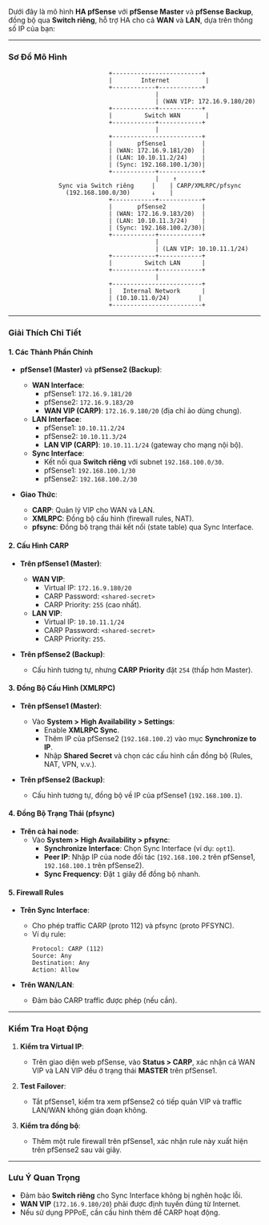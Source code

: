 Dưới đây là mô hình **HA pfSense** với **pfSense Master** và **pfSense Backup**, đồng bộ qua **Switch riêng**, hỗ trợ HA cho cả **WAN** và **LAN**, dựa trên thông số IP của bạn:

---

### **Sơ Đồ Mô Hình**  
```
                            +-------------------------+
                            |        Internet          |
                            +------------+------------+
                                         |
                                         | (WAN VIP: 172.16.9.180/20)
                            +------------+------------+
                            |         Switch WAN       |
                            +------------+------------+
                                         |
                            +-------------------------+
                            |       pfSense1          |
                            | (WAN: 172.16.9.181/20)  |
                            | (LAN: 10.10.11.2/24)    |
                            | (Sync: 192.168.100.1/30)|
                            +------------+------------+
                                         |    ↑
              Sync via Switch riêng     |    | CARP/XMLRPC/pfsync
                (192.168.100.0/30)      ↓    |
                            +------------+------------+
                            |       pfSense2          |
                            | (WAN: 172.16.9.183/20)  |
                            | (LAN: 10.10.11.3/24)    |
                            | (Sync: 192.168.100.2/30)|
                            +------------+------------+
                                         |
                                         | (LAN VIP: 10.10.11.1/24)
                            +------------+------------+
                            |         Switch LAN      |
                            +------------+------------+
                                         |
                            +-------------------------+
                            |   Internal Network      |
                            | (10.10.11.0/24)        |
                            +-------------------------+
```

---

### **Giải Thích Chi Tiết**  

#### **1. Các Thành Phần Chính**  
- **pfSense1 (Master)** và **pfSense2 (Backup)**:  
  - **WAN Interface**:  
    - pfSense1: `172.16.9.181/20`  
    - pfSense2: `172.16.9.183/20`  
    - **WAN VIP (CARP)**: `172.16.9.180/20` (địa chỉ ảo dùng chung).  
  - **LAN Interface**:  
    - pfSense1: `10.10.11.2/24`  
    - pfSense2: `10.10.11.3/24`  
    - **LAN VIP (CARP)**: `10.10.11.1/24` (gateway cho mạng nội bộ).  
  - **Sync Interface**:  
    - Kết nối qua **Switch riêng** với subnet `192.168.100.0/30`.  
    - pfSense1: `192.168.100.1/30`  
    - pfSense2: `192.168.100.2/30`  

- **Giao Thức**:  
  - **CARP**: Quản lý VIP cho WAN và LAN.  
  - **XMLRPC**: Đồng bộ cấu hình (firewall rules, NAT).  
  - **pfsync**: Đồng bộ trạng thái kết nối (state table) qua Sync Interface.  

#### **2. Cấu Hình CARP**  
- **Trên pfSense1 (Master)**:  
  - **WAN VIP**:  
    - Virtual IP: `172.16.9.180/20`  
    - CARP Password: `<shared-secret>`  
    - CARP Priority: `255` (cao nhất).  
  - **LAN VIP**:  
    - Virtual IP: `10.10.11.1/24`  
    - CARP Password: `<shared-secret>`  
    - CARP Priority: `255`.  

- **Trên pfSense2 (Backup)**:  
  - Cấu hình tương tự, nhưng **CARP Priority** đặt `254` (thấp hơn Master).  

#### **3. Đồng Bộ Cấu Hình (XMLRPC)**  
- **Trên pfSense1 (Master)**:  
  - Vào **System > High Availability > Settings**:  
    - Enable **XMLRPC Sync**.  
    - Thêm IP của pfSense2 (`192.168.100.2`) vào mục **Synchronize to IP**.  
    - Nhập **Shared Secret** và chọn các cấu hình cần đồng bộ (Rules, NAT, VPN, v.v.).  

- **Trên pfSense2 (Backup)**:  
  - Cấu hình tương tự, đồng bộ về IP của pfSense1 (`192.168.100.1`).  

#### **4. Đồng Bộ Trạng Thái (pfsync)**  
- **Trên cả hai node**:  
  - Vào **System > High Availability > pfsync**:  
    - **Synchronize Interface**: Chọn Sync Interface (ví dụ: `opt1`).  
    - **Peer IP**: Nhập IP của node đối tác (`192.168.100.2` trên pfSense1, `192.168.100.1` trên pfSense2).  
    - **Sync Frequency**: Đặt `1` giây để đồng bộ nhanh.  

#### **5. Firewall Rules**  
- **Trên Sync Interface**:  
  - Cho phép traffic CARP (proto 112) và pfsync (proto PFSYNC).  
  - Ví dụ rule:  
    ```
    Protocol: CARP (112)  
    Source: Any  
    Destination: Any  
    Action: Allow  
    ```  

- **Trên WAN/LAN**:  
  - Đảm bảo CARP traffic được phép (nếu cần).  

---

### **Kiểm Tra Hoạt Động**  
1. **Kiểm tra Virtual IP**:  
   - Trên giao diện web pfSense, vào **Status > CARP**, xác nhận cả WAN VIP và LAN VIP đều ở trạng thái **MASTER** trên pfSense1.  

2. **Test Failover**:  
   - Tắt pfSense1, kiểm tra xem pfSense2 có tiếp quản VIP và traffic LAN/WAN không gián đoạn không.  

3. **Kiểm tra đồng bộ**:  
   - Thêm một rule firewall trên pfSense1, xác nhận rule này xuất hiện trên pfSense2 sau vài giây.  

---

### **Lưu Ý Quan Trọng**  
- Đảm bảo **Switch riêng** cho Sync Interface không bị nghẽn hoặc lỗi.  
- **WAN VIP** (`172.16.9.180/20`) phải được định tuyến đúng từ Internet.  
- Nếu sử dụng PPPoE, cần cấu hình thêm để CARP hoạt động.  